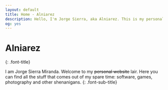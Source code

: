 ```yaml
---
layout: default
title: Home - Alniarez
description: Hello, I'm Jorge Sierra, aka Alniarez. This is my personal website showcasing my games, software projects and other random shenanigans.
og: yes
---
```

# Alniarez
{: .font-title}

I am Jorge Sierra Miranda. Welcome to my ~~personal website~~ lair. Here you can find all the stuff that comes out of my spare time: software, games, photography and other shenanigans.
{: .font-sub-title}

